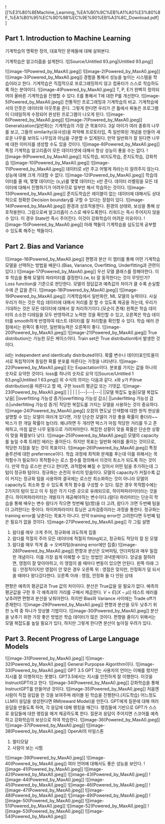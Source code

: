 ![[%E3%80%8EMachine_Learning_%EA%B0%9C%EB%A1%A0%E3%80%8F_%EA%B0%95%EC%9D%98%EC%9E%90%EB%A3%8C_Download.pdf]]
## **Part 1. Introduction to Machine Learning**
기계학습의 명확한 정의, 대표적인 문제들에 대해 살펴본다.
  
기계학습은 알고리즘을 설계한다.
![[Source/Untitled 93.png|Untitled 93.png]]
  
  
![[image-1(Powered_by_MaxAI).jpeg]]
![[image-2(Powered_by_MaxAI).jpeg]]
![[image-3(Powered_by_MaxAI).jpeg]]
경험을 통해서 성능을 높이는 시스템을 학습이라고 한다.
기계학습은 직접적으로 프로그래밍하지 않고 컴퓨터가 스스로 학습하도록 하는 분야이다.
![[image-4(Powered_by_MaxAI).jpeg]]
T, P, E가 완벽히 정의되어야 올바른 기계학습을 진행할 수 있다.
E를 통해서 T에 대한 P를 개선한다.
![[image-5(Powered_by_MaxAI).jpeg]]
전통적인 프로그래밍과 기계학습의 비교.
기계학습에서의 인풋은 데이터와 아웃풋을 준다. 그렇게 한다면 우리가 큰 틀에서 짜놓은 프로그램이 디테일하게 수정되어 완성된 프로그램이 나오게 된다.
![[image-6(Powered_by_MaxAI).jpeg]]
![[image-7(Powered_by_MaxAI).jpeg]]
Generalization(일반화)는 기계학습의 가장 큰 목표이다.
3살 아이가 여러 종류의 나무를 보고, 그들의 similarity(유사성)을 파악해 프로토타입, 즉 일반화된 개념을 만들어 새로운 나무를 보아도 나무임과 아님을 구분할 수 있게된다.
만약 일반화가 잘 된다면 나무에 대한 이미지를 생성할 수도 있을 것이다.
![[image-8(Powered_by_MaxAI).jpeg]]
특정 기계학습 알고리즘이 모든 데이터셋에 대해서 항상 성능이 좋을 수는 없다.
![[image-9(Powered_by_MaxAI).jpeg]]
지도학습, 비지도학습, 준지도학습, 강화학습
![[image-10(Powered_by_MaxAI).jpeg]]
![[image-11(Powered_by_MaxAI).jpeg]]
데이터로 x만 주고 어떻게 하라는지 알려주지 않는다.
성능에 대해 크게 기대할 수 없다.
![[image-12(Powered_by_MaxAI).jpeg]]
학습데이터를 줄 때, 몇몇 데이터는 (x,y)를 몇몇 데이터는 x만 준다.
데이터 라벨링을 모든 데이터에 대해서 진행하기가 어려우므로 일부만 해서 학습하는 것이다.
![[image-13(Powered_by_MaxAI).jpeg]]
준지도학습은 레이블이 없는 데이터에 대해서도 상대적으로 정확한 Decision boundary를 구할 수 있다는 장점이 있다.
![[image-14(Powered_by_MaxAI).jpeg]]
환경과 상호작용한다.
환경의 상태와, 보상을 통해 상호작용한다.
그럼으로써 알고리즘이 스스로 배우도록한다.
리워드는 즉시 주어지지 않을 수 있다.
이 경우 State만 즉시 주어진다.
이것이 강화학습이 어려운 이유이다.
![[image-15(Powered_by_MaxAI).jpeg]]
아래 책들이 기계학습을 심도있게 공부할 수 있도록 해주는 책들이다.
  
## Part 2. Bias and Variance
![[image-16(Powered_by_MaxAI).jpeg]]
편향과 분산
이 챕터를 통해 어떤 기계학습 모델을 선택하는 방법을 배운다.(Bias, Variance, Overfitting, Underfitting과 관련이 있다.)
![[image-17(Powered_by_MaxAI).jpeg]]
우선 모델 클래스를 정해야한다.
이후 학습을 통해 모델의 파라미터를 결정한다.(w, b)
잘 동작한다는 것이 무엇인가?
Loss function을 기준으로 판단한다.
모델의 정답값과 예측값의 차이가 클 수록 손실함수에 큰 값을 준다.
![[image-18(Powered_by_MaxAI).jpeg]]
![[image-19(Powered_by_MaxAI).jpeg]]
기계학습에서 일반화란, ML 모델의 능력이다.
사실 우리가 하는 것은 학습 데이터에 대해서 처리를 잘 할 수 있도록 제공을 하는데, 우리가 기대하는 것은 모든 데이터에 대해서 잘 처리하기이다.(모순이 존재)
왼쪽은 학습 데이터의 소소한 디테일을 모두 반영하려고 노력한 것을 확인할 수 있고, 오른쪽은 학습 데이터를 smooth하게 반영하여 테스트 데이터를 잘 처리함을 확인할 수 있다.
학습 에러 관점에서는 왼쪽이 좋지만, 일반화능력은 오른쪽이 좋다.
![[image-20(Powered_by_MaxAI).jpeg]]
![[image-21(Powered_by_MaxAI).jpeg]]
True distribution는 가능한 모든 케이스이다.
Train set은 True distribution에서 발생한 것이다.
  
iid는 independent and identIcally distributed이다.
확률 변수나 데이터포인트들이 서로 독립적이며 동일한 확률 분포를 따른다는 가정을 나타낸다.
![[image-22(Powered_by_MaxAI).jpeg]]
E는 Expactation이다.
분포를 가지는 값을 하나의 숫자로 요약한 것이다.
loss를 하나의 숫자로 요약
![[Source/Untitled 1 63.png|Untitled 1 63.png]]
위 수식의 의미는 다음과 같다.
x와 y가 P(true distribution)을 따른다고 할 때, 구한 loss의 평균값 또는 기댓값.
![[image-23(Powered_by_MaxAI).jpeg]]
|   |   |   |
|---|---|---|
||모델 복잡도 높음|모델 복잡도 낮음|
||overfitting 가능성 증가|overfitting 가능성 감소|
||underfitting 가능성 감소|underfitting 가능성 증가|
적당한 복잡도를 가지는 모델을 사용하는 것이 중요하다.
![[image-24(Powered_by_MaxAI).jpeg]]
오컴의 면도날
인색함에 대한 원칙
현상을 설명할 수 있는 모델이 여러개 있다면, 가장 단순한 모델이 가장 좋을 확률이 좋더라~~
박스가 한 개일 확률이 높더라.
왜냐하면 두 개라면 박스가 마침 적당한 거리를 두고 존재하고, 마침 얇은 나무 밑동으로 가려져야한다.
복잡한 상황이 맞을 확률은 단순한 상황이 맞을 확률보다 낮다.
![[image-25(Powered_by_MaxAI).jpeg]]
모델의 capacity를 높일 수록 트레인 에러는 줄어든다.
하지만 목표는 일반화 에러를 줄이는 것이므로, 적당한 지점을 찾는 것이 목표이다.
![[image-26(Powered_by_MaxAI).jpeg]]
특정 솔루션에 대한 preferrence이다.
학습 과정에 최적화 문제를 푸는데 이를 위해서는 목적함수가 필요하다
목적함수는 로스 함수를 정의해서 이것이 최소가 되도록 하는 것이다.
만약 학습 로스만 쓴다고 한다면, 과적합에 빠질 수 있어서 어떤 텀을 추가하는데 그 텀이 정규화 텀이다.
정규화는 순전히 우리의 믿음이다.
모델의 capacity가 커질수록 값이 커지는 정규화 텀을 사용하여 결국에는 로스만 최소화하는 것이 아니라 모델의 capacity도 최소화 할 수 있도록 목적 함수를 구성할 수 있다.
많은 경우 목적함수에는 2가지의 텀이 있고 이 두 텀은 각기 다른 곳으로 유래되므로, 하이퍼파라미터라는 것을 준다.
하이퍼파라미터는 개발자가 제공해야하는 변수이다.(람다)
파라미터는 단순히 학습을 통해 배우는 변수
람다가 작으면 첫번째 텀(항)을 더 고려, 람다가 크면 두번째 텀을 더 고려한다는 뜻이다.
하이퍼파라미터 튜닝은 교차검증이라는 과정을 통한다.
정규화는 training error를 낮춘다는 목표가 아니다. 만약 training error만 고려한다면 두번째 텀은 필요가 없을 것이다.
![[image-27(Powered_by_MaxAI).jpeg]]
각 그림 설명
1. 람다를 매우 크게 주어, 정규화에 과도하게 집중
2. 람다를 적절히 주어 모든 데이터에 적절히 fitting되고, 정규화도 적당히 잘 된 모델
3. 람다를 매우 작게 줌 → 오버피팅(training error에만 집중)
![[image-28(Powered_by_MaxAI).jpeg]]
편향과 분산은 오버피팅, 언더피팅과 매우 밀접한 개념이다.
이를 가장 쉽게 이해할 수 있는 방법인 과녁문제이다.
양궁을 잘하려면, 영점이 잘 맞아야하고, 이 영점이 쏠 때마다 변동이 있으면 안된다.
왼쪽 아래 그림 : 안정적이지만 영점이 안 맞은 경우
오른쪽 위 : 영점은 맞지만, 안정화가 덜 되서 쏠 때마다 왔다갔다한다.
오른쪽 아래 : 영점, 안정화 둘 다 안된 상태
  
편향은 예측의 평균값과 True 값의 차이이다.
분산은 True값을 알 필요가 없다.
예측의 평균값을 구한 후 각 예측과의 거리를 구해서 제곱한다.
$V = E[(X-\mu)]$
테스트 에러를 낮추려면 편향과 분산을 낮춰야한다.
하지만 Bias와 Variance 사이에는 Trade off가 존재한다.
![[image-29(Powered_by_MaxAI).jpeg]]
편향과 분산을 모두 낮추기 위한 노력 중 하나가 앙상블 기법이다.
![[image-30(Powered_by_MaxAI).jpeg]]
분산을 낮추기 위한 가장 좋은 방법은 학습 데이터가 많은 것이다.
편향을 줄이기 위해서는 모델 복잡도를 높일 필요가 있다, 하지만 그렇게 한다면 분산이 높아질 우려가 있다.
  
## Part 3. Recent Progress of Large Language Models
![[image-31(Powered_by_MaxAI).jpeg]]
![[image-32(Powered_by_MaxAI).jpeg]]
General Purpopse Algorithm이다.
![[image-33(Powered_by_MaxAI).jpeg]]
GPT 3.5
GPT 3는 사용자의 언어는 이해를 했지만 지시를 잘 이행하지는 못했다. GPT3.5에서는 지시를 안전하게 잘 이행한다. 이것을 InstructGPT라고 한다.
![[image-34(Powered_by_MaxAI).jpeg]]
강화학습을 통해 InstructGPT를 만들어낸 것이다.
![[image-35(Powered_by_MaxAI).jpeg]]
처음엔 사람이 직접 응답을 한 것을 보여주며 레이블 된 학습을 진행한다.(지도학습)
어느정도 LLM이 응답을 생성한다면 RM(reward Model)을 만든다.
GPT에게 질문에 대해 여러 응답을 만들도록 하여, 각 응답에 대해 랭킹을 매긴다.
랭킹들에 기반으로 GPT가 스스로 응답들에 대한 랭킹을 매겨 제공하도록 한다.
질문과 응답이 주어지면 스코어를 예측하고 강화학습의 보상으로 하여 학습한다.
![[image-36(Powered_by_MaxAI).jpeg]]
![[image-37(Powered_by_MaxAI).jpeg]]
![[image-38(Powered_by_MaxAI).jpeg]]
OpenAI의 마일스톤
1. 멀티모달
2. 사람이 보는 시험
  
![[image-39(Powered_by_MaxAI).jpeg]]
![[image-40(Powered_by_MaxAI).jpeg]]
여러 언어에 대해서도 좋은 성능을 보인다.
![[image-41(Powered_by_MaxAI).jpeg]]
![[image-42(Powered_by_MaxAI).jpeg]]
![[image-43(Powered_by_MaxAI).jpeg]]
![[image-44(Powered_by_MaxAI).jpeg]]
![[image-45(Powered_by_MaxAI).jpeg]]
![[image-46(Powered_by_MaxAI).jpeg]]
![[image-47(Powered_by_MaxAI).jpeg]]
![[image-48(Powered_by_MaxAI).jpeg]]
![[image-49(Powered_by_MaxAI).jpeg]]
![[image-50(Powered_by_MaxAI).jpeg]]
![[image-51(Powered_by_MaxAI).jpeg]]
![[image-52(Powered_by_MaxAI).jpeg]]
![[image-53(Powered_by_MaxAI).jpeg]]
![[image-54(Powered_by_MaxAI).jpeg]]